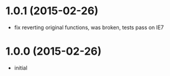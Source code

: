# 1.0.1 (2015-02-26)

  * fix reverting original functions, was broken, tests pass on IE7

# 1.0.0 (2015-02-26)

  * initial

